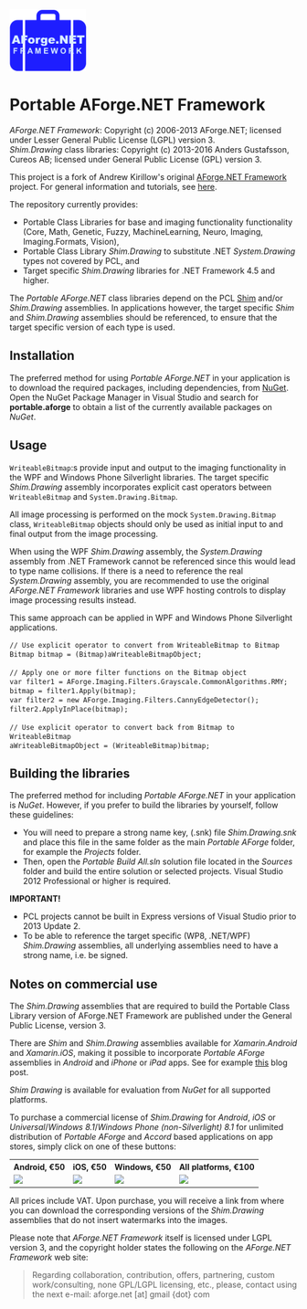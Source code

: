 <img src="Setup/Portable/NuGet/portable-aforge.png" alt="Portable AForge.NET logo" height="108" />

Portable AForge.NET Framework
=============================

*AForge.NET Framework*: Copyright (c) 2006-2013 AForge.NET; licensed under Lesser General Public License (LGPL) version 3.<br/>
*Shim.Drawing* class libraries: Copyright (c) 2013-2016 Anders Gustafsson, Cureos AB; licensed under General Public License (GPL) version 3.

This project is a fork of Andrew Kirillow's original [AForge.NET Framework](https://code.google.com/p/aforge/) project. 
For general information and tutorials, see [here](http://www.aforgenet.com/aforge/framework/).

The repository currently provides:

* Portable Class Libraries for base and imaging functionality functionality (Core, Math, Genetic, Fuzzy, MachineLearning, Neuro, Imaging, Imaging.Formats, Vision), 
* Portable Class Library *Shim.Drawing* to substitute .NET *System.Drawing* types not covered by PCL, and
* Target specific *Shim.Drawing* libraries for .NET Framework 4.5 and higher.

The *Portable AForge.NET* class libraries depend on the PCL [Shim](https://github.com/cureos/shim) and/or *Shim.Drawing* assemblies. In applications however, the target specific
*Shim* and *Shim.Drawing* assemblies should be referenced, to ensure that the target specific version of each type is used.

Installation
------------

The preferred method for using *Portable AForge.NET* in your application is to download the required packages, including dependencies, from [NuGet](https://www.nuget.org/packages?q=portable.aforge). Open the NuGet Package Manager
in Visual Studio and search for **portable.aforge** to obtain a list of the currently available packages on *NuGet*.

Usage
-----

`WriteableBitmap`:s provide input and output to the imaging functionality in the WPF and Windows Phone Silverlight libraries. The target specific *Shim.Drawing* assembly 
incorporates explicit cast operators between `WriteableBitmap` and `System.Drawing.Bitmap`.

All image processing is performed on the mock `System.Drawing.Bitmap` class, `WriteableBitmap` objects should only be used as initial input to and final output from the
image processing.

When using the WPF *Shim.Drawing* assembly, the *System.Drawing* assembly from .NET Framework cannot be referenced since this would lead to type name collisions. If there is a need to reference 
the real *System.Drawing* assembly, you are recommended to use the original *AForge.NET Framework* libraries and use WPF hosting controls to display image processing results instead.

This same approach can be applied in WPF and Windows Phone Silverlight applications.

    // Use explicit operator to convert from WriteableBitmap to Bitmap
    Bitmap bitmap = (Bitmap)aWriteableBitmapObject;

    // Apply one or more filter functions on the Bitmap object
    var filter1 = AForge.Imaging.Filters.Grayscale.CommonAlgorithms.RMY;
    bitmap = filter1.Apply(bitmap);
    var filter2 = new AForge.Imaging.Filters.CannyEdgeDetector();
    filter2.ApplyInPlace(bitmap);

    // Use explicit operator to convert back from Bitmap to WriteableBitmap
    aWriteableBitmapObject = (WriteableBitmap)bitmap;

Building the libraries
----------------------

The preferred method for including *Portable AForge.NET* in your application is *NuGet*. However, if you prefer to build the libraries by yourself, follow these guidelines:

* You will need to prepare a strong name key, (.snk) file *Shim.Drawing.snk* and place this file in the same folder as the main *Portable AForge* folder, for example the *Projects* folder.
* Then, open the *Portable Build All.sln* solution file located in the *Sources* folder and build the entire solution or selected projects. Visual Studio 2012 Professional or higher is required.
 
**IMPORTANT!**<br />
* PCL projects cannot be built in Express versions of Visual Studio prior to 2013 Update 2. 
* To be able to reference the target specific (WP8, .NET/WPF) *Shim.Drawing* assemblies, all underlying assemblies need to have a strong name, i.e. be signed. 

Notes on commercial use
-----------------------

The *Shim.Drawing* assemblies that are required to build the Portable Class Library version of AForge.NET Framework are published under the General Public License, version 3.

There are *Shim* and *Shim.Drawing* assemblies available for *Xamarin.Android* and *Xamarin.iOS*, making it possible to 
incorporate *Portable AForge* assemblies in *Android* and *iPhone* or *iPad* apps. See for example [this](http://cureos.blogspot.com/2014/10/smartphone-image-processing-development.html) blog post. 

*Shim Drawing* is available for evaluation from *NuGet* for all supported platforms.

To purchase a commercial license of *Shim.Drawing* for *Android*, *iOS* or *Universal*/*Windows 8.1*/*Windows Phone (non-Silverlight) 8.1* for unlimited distribution of *Portable AForge* and *Accord* based applications on app stores, simply click on one of these buttons:

<table>
<tr>
<th>Android, €50</th>
<th>iOS, €50</th>
<th>Windows, €50</th>
<th>All platforms, €100</th>
</tr>
<tr>
<td><a href="https://www.paypal.com/cgi-bin/webscr?cmd=_s-xclick&hosted_button_id=QF33BCWJXJU26"><img src="https://www.paypalobjects.com/en_US/i/btn/btn_buynow_SM.gif"/></a></td>
<td><a href="https://www.paypal.com/cgi-bin/webscr?cmd=_s-xclick&hosted_button_id=KN9Q7U76ETCDS"><img src="https://www.paypalobjects.com/en_US/i/btn/btn_buynow_SM.gif"/></a></td>
<td><a href="https://www.paypal.com/cgi-bin/webscr?cmd=_s-xclick&hosted_button_id=UU5XKDER4JFQ4"><img src="https://www.paypalobjects.com/en_US/i/btn/btn_buynow_SM.gif"/></a></td><td><a href="https://www.paypal.com/cgi-bin/webscr?cmd=_s-xclick&hosted_button_id=LLK2ZYW4JV8GY"><img src="https://www.paypalobjects.com/en_US/i/btn/btn_buynow_SM.gif"/></a></td>
</tr>
</table>

All prices include VAT. Upon purchase, you will receive a link from where you can download the corresponding versions of the *Shim.Drawing* assemblies that do not insert watermarks into the images.

Please note that *AForge.NET Framework* itself is licensed under LGPL version 3, and the copyright holder states the following on the *AForge.NET Framework* web site:

> Regarding collaboration, contribution, offers, partnering, custom work/consulting, none GPL/LGPL licensing, etc., please, contact using the next e-mail:
aforge.net [at] gmail {dot} com

